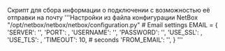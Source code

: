 Скрипт для сбора информации о подключении с возможностью её отправки на почту
	'''Настройки из файла конфигурации NetBox "/opt/netbox/netbox/netbox/configuration.py"
		# Email settings
		EMAIL = {
		    'SERVER': '',
		    'PORT': ,
		    'USERNAME': '',
		    'PASSWORD': '',
		    'USE_SSL': ,
		    'USE_TLS': ,
		    'TIMEOUT': 10,  # seconds
		    'FROM_EMAIL': '',
		}
	'''